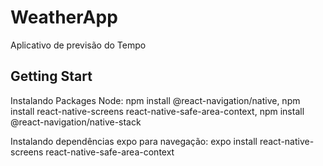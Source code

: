 # WeatherApp
Aplicativo de previsão do Tempo

## Getting Start
Instalando Packages Node: npm install @react-navigation/native, npm install react-native-screens react-native-safe-area-context, npm install @react-navigation/native-stack

Instalando dependências expo para navegação: expo install react-native-screens react-native-safe-area-context
